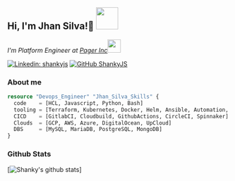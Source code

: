 <h2> Hi, I'm Jhan Silva!👋 <img src="https://media3.giphy.com/media/l1J9tb9W5YNEOPdgA/giphy.gif" width="50"></h2>


<p><em>I'm Platform Engineer at <a href="http://pager.com">Pager Inc</a><img src="https://media.giphy.com/media/WUlplcMpOCEmTGBtBW/giphy.gif" width="30"></br>
</em></p>

[![Linkedin: shankyjs](https://img.shields.io/badge/-shankyjs-blue?style=flat-square&logo=Linkedin&logoColor=white&link=https://www.linkedin.com/in/shankyjs/)](https://www.linkedin.com/in/shankyjs/)
[![GitHub ShankyJS](https://img.shields.io/github/followers/ShankyJS?label=follow&style=social)](https://github.com/ShankyJS)

### About me

```terraform
resource "Devops_Engineer" "Jhan_Silva_Skills" {
  code    = [HCL, Javascript, Python, Bash]
  tooling = [Terraform, Kubernetes, Docker, Helm, Ansible, Automation, Git]
  CICD    = [GitlabCI, Cloudbuild, GithubActions, CircleCI, Spinnaker]
  Clouds  = [GCP, AWS, Azure, DigitalOcean, UpCloud]
  DBS     = [MySQL, MariaDB, PostgreSQL, MongoDB]
}
```

### Github Stats

[![Shanky's github stats](https://github-readme-stats.vercel.app/api?username=ShankyJS&theme=monokai)]
